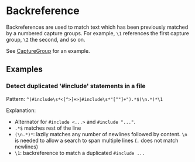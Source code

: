 # Backreference

Backreferences are used to match text which has been previously matched by a numbered capture groups. For example, `\1` references the first capture group, `\2` the second, and so on.

See [CaptureGroup](CaptureGroup.md) for an example.

## Examples

### Detect duplicated '#include' statements in a file

Pattern: `^(#include\s*<[^>]+>|#include\s*"[^"]+").*$(\n.*)*\1`

Explanation:
- Alternator for `#include <...>` and `#include "..."`.
- `.*$` matches rest of the line
- `(\n.*)*`: lazily matches any number of newlines followed by content. `\n` is needed to allow a search to span multiple lines (`.` does not match newlines)
- `\1`: backreference to match a duplicated `#include ...`